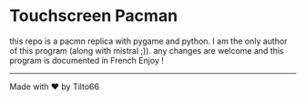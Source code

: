 # Touchscreen Pacman
this repo is a pacmn replica with pygame and python.
I am the only author of this program (along with mistral ;)).
any changes are welcome and this program is documented in French
Enjoy !
<hr>
Made with ❤️ by Tilto66
